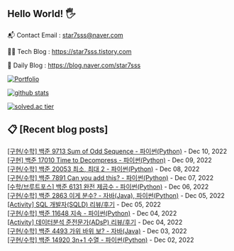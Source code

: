 ## Hello World! 🖐

📬 Contact Email : star7sss@naver.com

👨‍💻 Tech Blog : https://star7sss.tistory.com

🤪 Daily Blog : https://blog.naver.com/star7sss

[![Portfolio](https://img.shields.io/badge/Portfolio-%23000000.svg?style=for-the-badge&logo=firefox&logoColor=#FF7139)](https://fern-way-13f.notion.site/Jang-Thang-3b7b327981a2456c8ee5952eadb848b9)

[![github stats](https://github-readme-stats.vercel.app/api?username=jangThang&show_icons=true&hide_border=False)](https://star7sss.tistory.com)

[![solved.ac tier](http://mazassumnida.wtf/api/v2/generate_badge?boj=star7sss)](https://solved.ac/star7sss)

## 📋 [Recent blog posts]
[[구현/수학] 백준 9713 Sum of Odd Sequence - 파이썬(Python)](https://star7sss.tistory.com/615) - Dec 10, 2022<br>
[[구현] 백준 17010 Time to Decompress - 파이썬(Python)](https://star7sss.tistory.com/614) - Dec 09, 2022<br>
[[구현/수학] 백준 20053 최소, 최대 2 - 파이썬(Python)](https://star7sss.tistory.com/613) - Dec 08, 2022<br>
[[구현/수학] 백준 7891 Can you add this? - 파이썬(Python)](https://star7sss.tistory.com/612) - Dec 07, 2022<br>
[[수학/브루트포스] 백준 6131 완전 제곱수 - 파이썬(Python)](https://star7sss.tistory.com/606) - Dec 06, 2022<br>
[[구현/수학] 백준 2863 이게 분수? - 자바(Java), 파이썬(Python)](https://star7sss.tistory.com/602) - Dec 05, 2022<br>
[[Activity] SQL 개발자(SQLD) 리뷰/후기](https://star7sss.tistory.com/648) - Dec 05, 2022<br>
[[구현/수학] 백준 11648 지속 - 파이썬(Python)](https://star7sss.tistory.com/611) - Dec 04, 2022<br>
[[Activity] 데이터분석 준전문가(ADsP) 리뷰/후기](https://star7sss.tistory.com/647) - Dec 04, 2022<br>
[[구현/수학] 백준 4493 가위 바위 보? - 자바(Java)](https://star7sss.tistory.com/599) - Dec 03, 2022<br>
[[구현/수학] 백준 14920 3n+1 수열 - 파이썬(Python)](https://star7sss.tistory.com/597) - Dec 02, 2022<br>
